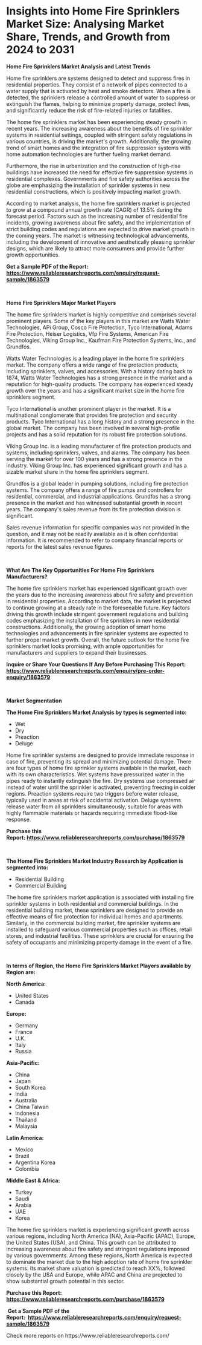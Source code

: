 <p><h1>Insights into Home Fire Sprinklers Market Size: Analysing Market Share, Trends, and Growth from 2024 to 2031</h1></p><p><strong>Home Fire Sprinklers Market Analysis and Latest Trends</strong></p>
<p><p>Home fire sprinklers are systems designed to detect and suppress fires in residential properties. They consist of a network of pipes connected to a water supply that is activated by heat and smoke detectors. When a fire is detected, the sprinklers release a controlled amount of water to suppress or extinguish the flames, helping to minimize property damage, protect lives, and significantly reduce the risk of fire-related injuries or fatalities.</p><p>The home fire sprinklers market has been experiencing steady growth in recent years. The increasing awareness about the benefits of fire sprinkler systems in residential settings, coupled with stringent safety regulations in various countries, is driving the market's growth. Additionally, the growing trend of smart homes and the integration of fire suppression systems with home automation technologies are further fueling market demand.</p><p>Furthermore, the rise in urbanization and the construction of high-rise buildings have increased the need for effective fire suppression systems in residential complexes. Governments and fire safety authorities across the globe are emphasizing the installation of sprinkler systems in new residential constructions, which is positively impacting market growth.</p><p>According to market analysis, the home fire sprinklers market is projected to grow at a compound annual growth rate (CAGR) of 13.5% during the forecast period. Factors such as the increasing number of residential fire incidents, growing awareness about fire safety, and the implementation of strict building codes and regulations are expected to drive market growth in the coming years. The market is witnessing technological advancements, including the development of innovative and aesthetically pleasing sprinkler designs, which are likely to attract more consumers and provide further growth opportunities.</p></p>
<p><strong>Get a Sample PDF of the Report:&nbsp; <a href="https://www.reliableresearchreports.com/enquiry/request-sample/1863579">https://www.reliableresearchreports.com/enquiry/request-sample/1863579</a></strong></p>
<p>&nbsp;</p>
<p><strong>Home Fire Sprinklers Major Market Players</strong></p>
<p><p>The home fire sprinklers market is highly competitive and comprises several prominent players. Some of the key players in this market are Watts Water Technologies, APi Group, Cosco Fire Protection, Tyco International, Adams Fire Protection, Heiser Logistics, Vfp Fire Systems, American Fire Technologies, Viking Group Inc., Kaufman Fire Protection Systems, Inc., and Grundfos.</p><p>Watts Water Technologies is a leading player in the home fire sprinklers market. The company offers a wide range of fire protection products, including sprinklers, valves, and accessories. With a history dating back to 1874, Watts Water Technologies has a strong presence in the market and a reputation for high-quality products. The company has experienced steady growth over the years and has a significant market size in the home fire sprinklers segment.</p><p>Tyco International is another prominent player in the market. It is a multinational conglomerate that provides fire protection and security products. Tyco International has a long history and a strong presence in the global market. The company has been involved in several high-profile projects and has a solid reputation for its robust fire protection solutions.</p><p>Viking Group Inc. is a leading manufacturer of fire protection products and systems, including sprinklers, valves, and alarms. The company has been serving the market for over 100 years and has a strong presence in the industry. Viking Group Inc. has experienced significant growth and has a sizable market share in the home fire sprinklers segment.</p><p>Grundfos is a global leader in pumping solutions, including fire protection systems. The company offers a range of fire pumps and controllers for residential, commercial, and industrial applications. Grundfos has a strong presence in the market and has witnessed substantial growth in recent years. The company's sales revenue from its fire protection division is significant.</p><p>Sales revenue information for specific companies was not provided in the question, and it may not be readily available as it is often confidential information. It is recommended to refer to company financial reports or  reports for the latest sales revenue figures.</p></p>
<p>&nbsp;</p>
<p><strong>What Are The Key Opportunities For Home Fire Sprinklers Manufacturers?</strong></p>
<p><p>The home fire sprinklers market has experienced significant growth over the years due to the increasing awareness about fire safety and prevention in residential properties. According to market data, the market is projected to continue growing at a steady rate in the foreseeable future. Key factors driving this growth include stringent government regulations and building codes emphasizing the installation of fire sprinklers in new residential constructions. Additionally, the growing adoption of smart home technologies and advancements in fire sprinkler systems are expected to further propel market growth. Overall, the future outlook for the home fire sprinklers market looks promising, with ample opportunities for manufacturers and suppliers to expand their businesses.</p></p>
<p><strong>Inquire or Share Your Questions If Any Before Purchasing This Report: <a href="https://www.reliableresearchreports.com/enquiry/pre-order-enquiry/1863579">https://www.reliableresearchreports.com/enquiry/pre-order-enquiry/1863579</a></strong></p>
<p>&nbsp;</p>
<p><strong>Market Segmentation</strong></p>
<p><strong>The Home Fire Sprinklers Market Analysis by types is segmented into:</strong></p>
<p><ul><li>Wet</li><li>Dry</li><li>Preaction</li><li>Deluge</li></ul></p>
<p><p>Home fire sprinkler systems are designed to provide immediate response in case of fire, preventing its spread and minimizing potential damage. There are four types of home fire sprinkler systems available in the market, each with its own characteristics. Wet systems have pressurized water in the pipes ready to instantly extinguish the fire. Dry systems use compressed air instead of water until the sprinkler is activated, preventing freezing in colder regions. Preaction systems require two triggers before water release, typically used in areas at risk of accidental activation. Deluge systems release water from all sprinklers simultaneously, suitable for areas with highly flammable materials or hazards requiring immediate flood-like response.</p></p>
<p><strong>Purchase this Report:&nbsp;<a href="https://www.reliableresearchreports.com/purchase/1863579">https://www.reliableresearchreports.com/purchase/1863579</a></strong></p>
<p>&nbsp;</p>
<p><strong>The Home Fire Sprinklers Market Industry Research by Application is segmented into:</strong></p>
<p><ul><li>Residential Building</li><li>Commercial Building</li></ul></p>
<p><p>The home fire sprinklers market application is associated with installing fire sprinkler systems in both residential and commercial buildings. In the residential building market, these sprinklers are designed to provide an effective means of fire protection for individual homes and apartments. Similarly, in the commercial building market, fire sprinkler systems are installed to safeguard various commercial properties such as offices, retail stores, and industrial facilities. These sprinklers are crucial for ensuring the safety of occupants and minimizing property damage in the event of a fire.</p></p>
<p>&nbsp;</p>
<p><strong>In terms of Region, the Home Fire Sprinklers Market Players available by Region are:</strong></p>
<p>
    <p> <strong> North America: </strong>
        <ul>
            <li>United States</li>
            <li>Canada</li>
        </ul>
        </p> 
    <p> <strong> Europe: </strong>
        <ul>
            <li>Germany</li>
            <li>France</li>
            <li>U.K.</li>
            <li>Italy</li>
            <li>Russia</li>
        </ul>
        </p> 
    <p> <strong> Asia-Pacific: </strong>
        <ul>
            <li>China</li>
            <li>Japan</li>
            <li>South Korea</li>
            <li>India</li>
            <li>Australia</li>
            <li>China Taiwan</li>
            <li>Indonesia</li>
            <li>Thailand</li>
            <li>Malaysia</li>
        </ul>
        </p> 
    <p> <strong> Latin America: </strong>
        <ul>
            <li>Mexico</li>
            <li>Brazil</li>
            <li>Argentina Korea</li>
            <li>Colombia</li>
        </ul>
        </p> 
    <p> <strong> Middle East & Africa: </strong>
        <ul>
            <li>Turkey</li>
            <li>Saudi</li>
            <li>Arabia</li>
            <li>UAE</li>
            <li>Korea</li>
        </ul>
    </p>
    </p>
<p><p>The home fire sprinklers market is experiencing significant growth across various regions, including North America (NA), Asia-Pacific (APAC), Europe, the United States (USA), and China. This growth can be attributed to increasing awareness about fire safety and stringent regulations imposed by various governments. Among these regions, North America is expected to dominate the market due to the high adoption rate of home fire sprinkler systems. Its market share valuation is predicted to reach XX%, followed closely by the USA and Europe, while APAC and China are projected to show substantial growth potential in this sector.</p></p>
<p><strong>Purchase this Report: <a href="https://www.reliableresearchreports.com/purchase/1863579">https://www.reliableresearchreports.com/purchase/1863579</a></strong></p>
<p>&nbsp;<strong>Get a Sample PDF of the Report:&nbsp;&nbsp;<a href="https://www.reliableresearchreports.com/enquiry/request-sample/1863579">https://www.reliableresearchreports.com/enquiry/request-sample/1863579</a></strong></p>
<p><strong></strong></p>
<p>Check more reports on https://www.reliableresearchreports.com/</p>